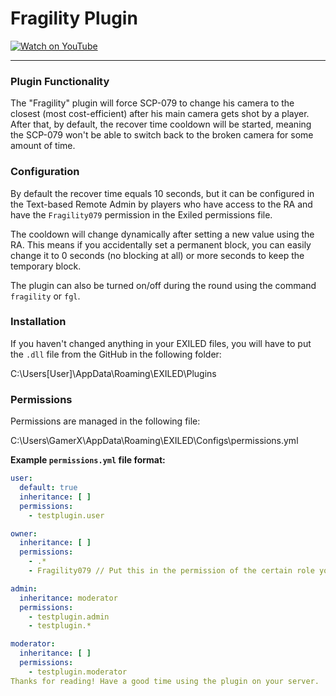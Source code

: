 # Fragility Plugin
[![Watch on YouTube](https://img.youtube.com/vi/7QWodQAnxaE/hqdefault.jpg)](https://youtu.be/7QWodQAnxaE?si=VnAlIxtXh0CW00Jx)
***
### Plugin Functionality
The "Fragility" plugin will force SCP-079 to change his camera to the closest (most cost-efficient) after his main camera gets shot by a player. After that, by default, the recover time cooldown will be started, meaning the SCP-079 won't be able to switch back to the broken camera for some amount of time.

### Configuration
By default the recover time equals 10 seconds, but it can be configured in the Text-based Remote Admin by players who have access to the RA and have the `Fragility079` permission in the Exiled permissions file.

The cooldown will change dynamically after setting a new value using the RA. This means if you accidentally set a permanent block, you can easily change it to 0 seconds (no blocking at all) or more seconds to keep the temporary block.

The plugin can also be turned on/off during the round using the command `fragility` or `fgl`.

### Installation
If you haven't changed anything in your EXILED files, you will have to put the `.dll` file from the GitHub in the following folder:

C:\Users[User]\AppData\Roaming\EXILED\Plugins


### Permissions
Permissions are managed in the following file:

C:\Users\GamerX\AppData\Roaming\EXILED\Configs\permissions.yml


**Example `permissions.yml` file format:**
```yaml
user:
  default: true
  inheritance: [ ]
  permissions:
    - testplugin.user

owner:
  inheritance: [ ]
  permissions:
    - .*
    - Fragility079 // Put this in the permission of the certain role you would like to have access to the Fragility config via the RA.

admin:
  inheritance: moderator
  permissions:
    - testplugin.admin
    - testplugin.*

moderator:
  inheritance: [ ]
  permissions:
    - testplugin.moderator
Thanks for reading! Have a good time using the plugin on your server.
